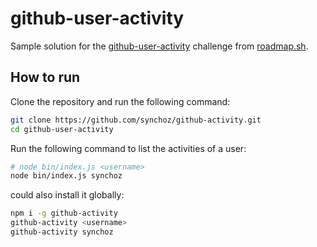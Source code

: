 # github-user-activity
Sample solution for the [github-user-activity](https://roadmap.sh/projects/github-user-activity) challenge from [roadmap.sh](https://roadmap.sh/).

## How to run

Clone the repository and run the following command:

```bash
git clone https://github.com/synchoz/github-activity.git
cd github-user-activity
```

Run the following command to list the activities of a user:

```bash
# node bin/index.js <username>
node bin/index.js synchoz
```


could also install it globally:
```bash
npm i -g github-activity
github-activity <username>
github-activity synchoz
